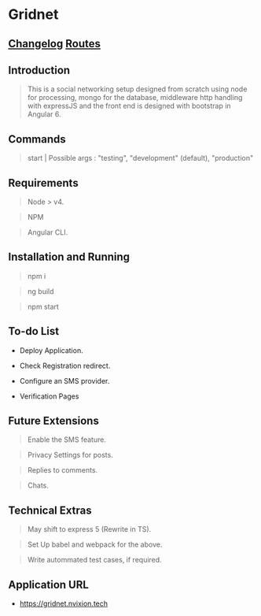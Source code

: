 # Gridnet

[Changelog](./CHANGELOG.md)
[Routes](./ROUTES.md)
---

## Introduction

> This is a social networking setup designed from scratch using node for processing, mongo for the database, middleware http handling with expressJS and the front end is designed with bootstrap in Angular 6.

## Commands

> start | Possible args : "testing", "development" (default), "production"

## Requirements

> Node > v4.

> NPM 

> Angular CLI.

## Installation and Running

> npm i

> ng build

> npm start

## To-do List

* Deploy Application.

* Check Registration redirect.

* Configure an SMS provider.

* Verification Pages

## Future Extensions

> Enable the SMS feature.

> Privacy Settings for posts.

> Replies to comments.

> Chats.

## Technical Extras

> May shift to express 5 (Rewrite in TS).

> Set Up babel and webpack for the above.

> Write autommated test cases, if required.

## Application URL

* https://gridnet.nvixion.tech
